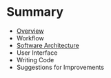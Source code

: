 # Summary

* [Overview](overview.md)
* Workflow
* [Software Architecture](software_architecture.md)
* User Interface
* Writing Code
* Suggestions for Improvements

